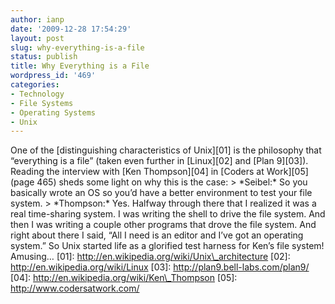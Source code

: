 ```yaml
---
author: ianp
date: '2009-12-28 17:54:29'
layout: post
slug: why-everything-is-a-file
status: publish
title: Why Everything is a File
wordpress_id: '469'
categories:
- Technology
- File Systems
- Operating Systems
- Unix
---
```


One of the [distinguishing characteristics of Unix][01] is the
philosophy that “everything is a file” (taken even further in
[Linux][02] and [Plan 9][03]). Reading the interview with [Ken
Thompson][04] in [Coders at Work][05] (page 465) sheds some light on why
this is the case: \> \*Seibel:\* So you basically wrote an OS so you’d
have a better environment to test your file system. \> \*Thompson:\*
Yes. Halfway through there that I realized it was a real time-sharing
system. I was writing the shell to drive the file system. And then I was
writing a couple other programs that drove the file system. And right
about there I said, “All I need is an editor and I’ve got an operating
system.” So Unix started life as a glorified test harness for Ken’s file
system! Amusing… [01]: http://en.wikipedia.org/wiki/Unix\_architecture
[02]: http://en.wikipedia.org/wiki/Linux [03]:
http://plan9.bell-labs.com/plan9/ [04]:
http://en.wikipedia.org/wiki/Ken\_Thompson [05]:
http://www.codersatwork.com/
